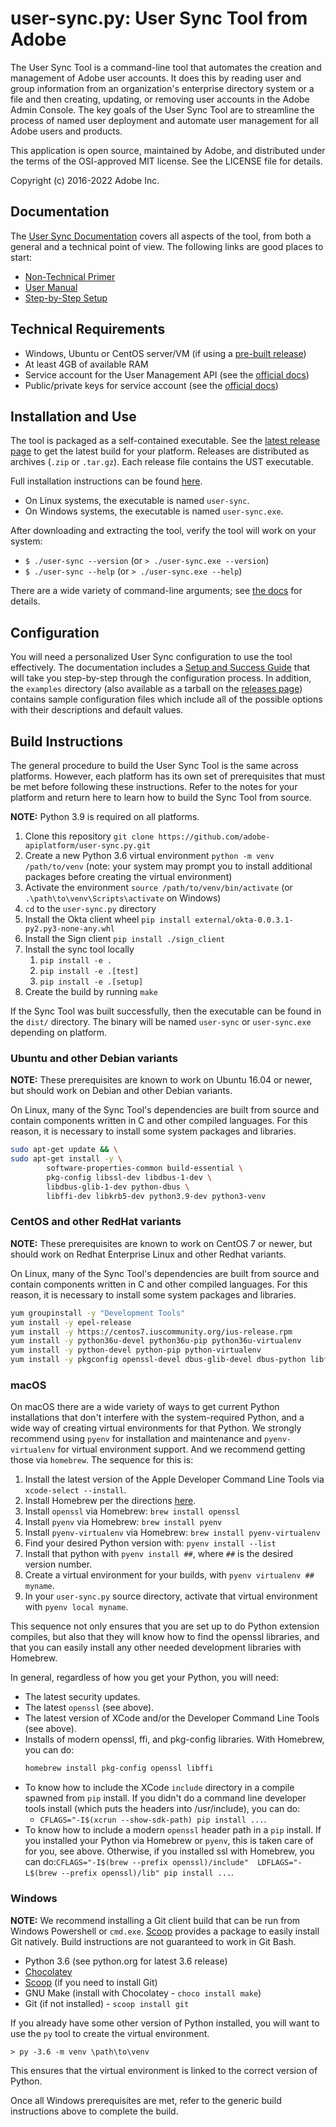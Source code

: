 # user-sync.py: User Sync Tool from Adobe

The User Sync Tool is a command-line tool that automates the creation and management of Adobe user accounts.  It
does this by reading user and group information from an organization's enterprise directory system or a file and 
then creating, updating, or removing user accounts in the Adobe Admin Console. The key goals of the User Sync 
Tool are to streamline the process of named user deployment and automate user management for all Adobe users and products.

This application is open source, maintained by Adobe, and distributed under the terms
of the OSI-approved MIT license.  See the LICENSE file for details.

Copyright (c) 2016-2022 Adobe Inc.

## Documentation

The [User Sync Documentation](https://adobe-apiplatform.github.io/user-sync.py/) covers all aspects of the tool, from both a general and a technical point of view.  The following links are good places to start:

- [Non-Technical Primer](https://spark.adobe.com/page/E3hSsLq3G1iVz/)
- [User Manual](https://adobe-apiplatform.github.io/user-sync.py/en/user-manual/)
- [Step-by-Step Setup](https://adobe-apiplatform.github.io/user-sync.py/en/success-guide/)

## Technical Requirements

* Windows, Ubuntu or CentOS server/VM (if using a [pre-built release](https://github.com/adobe-apiplatform/user-sync.py/releases/latest))
* At least 4GB of available RAM
* Service account for the User Management API (see the [official docs](https://www.adobe.io/authentication/auth-methods.html#!AdobeDocs/adobeio-auth/master/AuthenticationOverview/ServiceAccountIntegration.md))
* Public/private keys for service account (see the [official docs](https://www.adobe.io/authentication/auth-methods.html#!AdobeDocs/adobeio-auth/master/JWT/JWTCertificate.md))

## Installation and Use

The tool is packaged as a self-contained executable.  See the [latest release page](https://github.com/adobe-apiplatform/user-sync.py/releases/latest)
to get the latest build for your platform. Releases are distributed as archives (`.zip` or `.tar.gz`). Each release file
contains the UST executable.

Full installation instructions can be found [here](https://adobe-apiplatform.github.io/user-sync.py/en/success-guide/install_sync.html).

* On Linux systems, the executable is named `user-sync`.
* On Windows systems, the executable is named `user-sync.exe`.

After downloading and extracting the tool, verify the tool will work on your system:

* `$ ./user-sync --version` (or `> ./user-sync.exe --version`) 
* `$ ./user-sync --help` (or `> ./user-sync.exe --help`) 

There are a wide variety of command-line arguments; see
[the docs](https://adobe-apiplatform.github.io/user-sync.py/en/user-manual/command_parameters.html) for details.

## Configuration

You will need a personalized User Sync configuration to use the tool effectively.  The documentation includes a [Setup and Success Guide](https://adobe-apiplatform.github.io/user-sync.py/en/success-guide/) that will take you step-by-step through the configuration process.  In addition, the `examples` directory (also available as a tarball on the [releases page](https://github.com/adobe-apiplatform/user-sync.py/releases)) contains sample configuration files which include all of the possible options with their descriptions and default values.

## Build Instructions

The general procedure to build the User Sync Tool is the same across platforms. However, each platform has its own set of
prerequisites that must be met before following these instructions. Refer to the notes for your platform and return here
to learn how to build the Sync Tool from source.

**NOTE:** Python 3.9 is required on all platforms.

1. Clone this repository `git clone https://github.com/adobe-apiplatform/user-sync.py.git`
2. Create a new Python 3.6 virtual environment `python -m venv /path/to/venv` (note: your system may prompt you to install
   additional packages before creating the virtual environment)
3. Activate the environment `source /path/to/venv/bin/activate` (or `.\path\to\venv\Scripts\activate` on Windows)
4. `cd` to the `user-sync.py` directory
5. Install the Okta client wheel `pip install external/okta-0.0.3.1-py2.py3-none-any.whl`
6. Install the Sign client `pip install ./sign_client`
7. Install the sync tool locally
    1. `pip install -e .`
    2. `pip install -e .[test]`
    3. `pip install -e .[setup]`
8. Create the build by running `make`

If the Sync Tool was built successfully, then the executable can be found in the `dist/` directory. The binary will be named
`user-sync` or `user-sync.exe` depending on platform.

### Ubuntu and other Debian variants

**NOTE:** These prerequisites are known to work on Ubuntu 16.04 or newer, but should work on Debian and other Debian variants.

On Linux, many of the Sync Tool's dependencies are built from source and contain components written in C and other compiled
languages. For this reason, it is necessary to install some system packages and libraries.

```bash
sudo apt-get update && \
sudo apt-get install -y \
        software-properties-common build-essential \
        pkg-config libssl-dev libdbus-1-dev \
        libdbus-glib-1-dev python-dbus \
        libffi-dev libkrb5-dev python3.9-dev python3-venv
```

### CentOS and other RedHat variants

**NOTE:** These prerequisites are known to work on CentOS 7 or newer, but should work on Redhat Enterprise Linux and other
Redhat variants.

On Linux, many of the Sync Tool's dependencies are built from source and contain components written in C and other compiled
languages. For this reason, it is necessary to install some system packages and libraries.

```bash
yum groupinstall -y "Development Tools"
yum install -y epel-release
yum install -y https://centos7.iuscommunity.org/ius-release.rpm
yum install -y python36u-devel python36u-pip python36u-virtualenv
yum install -y python-devel python-pip python-virtualenv
yum install -y pkgconfig openssl-devel dbus-glib-devel dbus-python libffi-devel
```

### macOS

On macOS there are a wide variety of ways to get current Python installations that don't interfere with the system-required Python, and a wide way of creating virtual environments for that Python. We strongly recommend using `pyenv` for installation and maintenance and `pyenv-virtualenv` for virtual environment support.  And we recommend getting those via `homebrew`.  The sequence for this is:

1. Install the latest version of the Apple Developer Command Line Tools via `xcode-select --install`.
1. Install Homebrew per the directions [here](http://docs.brew.sh).
1. Install `openssl` via Homebrew: `brew install openssl`
1. Install `pyenv` via Homebrew: `brew install pyenv`
1. Install `pyenv-virtualenv` via Homebrew: `brew install pyenv-virtualenv`
1. Find your desired Python version with: `pyenv install --list`
1. Install that python with `pyenv install ##`, where `##` is the desired version number.
1. Create a virtual environment for your builds, with `pyenv virtualenv ## myname`.
1. In your `user-sync.py` source directory, activate that virtual environment with `pyenv local myname`.

This sequence not only ensures that you are set up to do Python extension compiles, but also that they will know how to find the openssl libraries, and that you can easily install any other needed development libraries with Homebrew.

In general, regardless of how you get your Python, you will need:

* The latest security updates.
* The latest `openssl` (see above).
* The latest version of XCode and/or the Developer Command Line Tools (see above).
* Installs of modern openssl, ffi, and pkg-config libraries.  With Homebrew, you can do:
    ```bash
    homebrew install pkg-config openssl libffi
    ```
* To know how to include the XCode `include` directory in a compile spawned from `pip` install.  If you didn't do a command line developer tools install (which puts the headers into /usr/include), you can do:
    * `CFLAGS="-I$(xcrun --show-sdk-path) pip install ...`.
* To know how to include a modern `openssl` header path in a `pip` install.  If you installed your Python via Homebrew or `pyenv`, this is taken care of for you, see above.  Otherwise, if you installed ssl with Homebrew, you can do:`CFLAGS="-I$(brew --prefix openssl)/include"  LDFLAGS="-L$(brew --prefix openssl)/lib" pip install ...`.

### Windows

**NOTE:** We recommend installing a Git client build that can be run from Windows Powershell or `cmd.exe`. [Scoop](https://scoop.sh)
provides a package to easily install Git natively. Build instructions are not guaranteed to work in Git Bash.

* Python 3.6 (see python.org for latest 3.6 release)
* [Chocolatey](https://chocolatey.org/)
* [Scoop](https://scoop.sh) (if you need to install Git)
* GNU Make (install with Chocolatey - `choco install make`)
* Git (if not installed) - `scoop install git`

If you already have some other version of Python installed, you will want to use the `py` tool to create the virtual environment.

```
> py -3.6 -m venv \path\to\venv
```

This ensures that the virtual environment is linked to the correct version of Python.

Once all Windows prerequisites are met, refer to the generic build instructions above to complete the build.
